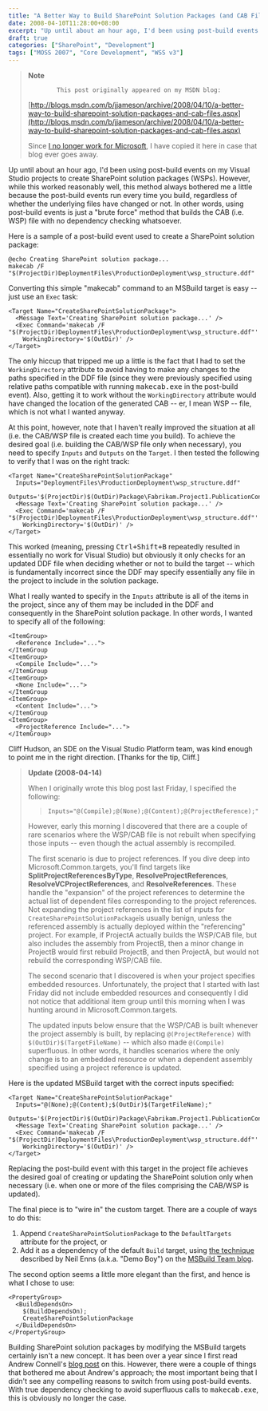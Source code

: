 ```yaml
---
title: "A Better Way to Build SharePoint Solution Packages (and CAB Files)"
date: 2008-04-10T11:28:00+08:00
excerpt: "Up until about an hour ago, I'd been using post-build events on my Visual Studio projects to create SharePoint solution packages (WSPs). However, while this worked reasonably well, this method always bothered me a little because the post-build events..."
draft: true
categories: ["SharePoint", "Development"]
tags: ["MOSS 2007", "Core Development", "WSS v3"]
---
```


> **Note**
> 
>             This post originally appeared on my MSDN blog:
> 
> [http://blogs.msdn.com/b/jjameson/archive/2008/04/10/a-better-way-to-build-sharepoint-solution-packages-and-cab-files.aspx](http://blogs.msdn.com/b/jjameson/archive/2008/04/10/a-better-way-to-build-sharepoint-solution-packages-and-cab-files.aspx)
> 
> Since [I no longer work for Microsoft](/blog/jjameson/2011/09/02/last-day-with-microsoft), I have copied it here in case that blog ever goes away.

Up until about an hour ago, I'd been using post-build events on my Visual Studio projects to create SharePoint solution packages (WSPs). However, while this worked reasonably well, this method always bothered me a little because the post-build events run every time you build, regardless of whether the underlying files have changed or not. In other words, using post-build events is just a "brute force" method that builds the CAB (i.e. WSP) file with no dependency checking whatsoever.

Here is a sample of a post-build event used to create a SharePoint solution package:

```
@echo Creating SharePoint solution package...
makecab /F "$(ProjectDir)DeploymentFiles\ProductionDeployment\wsp_structure.ddf"
```

Converting this simple "makecab" command to an MSBuild target is easy -- just use an `Exec` task:

```
<Target Name="CreateSharePointSolutionPackage">
  <Message Text='Creating SharePoint solution package...' />
  <Exec Command='makecab /F "$(ProjectDir)DeploymentFiles\ProductionDeployment\wsp_structure.ddf"'
    WorkingDirectory='$(OutDir)' />
</Target>
```

The only hiccup that tripped me up a little is the fact that I had to set the `WorkingDirectory` attribute to avoid having to make any changes to the paths specified in the DDF file (since they were previously specified using relative paths compatible with running <kbd>makecab.exe</kbd> in the post-build event). Also, getting it to work without the `WorkingDirectory` attribute would have changed the location of the generated CAB -- er, I mean WSP -- file, which is not what I wanted anyway.

At this point, however, note that I haven't really improved the situation at all (i.e. the CAB/WSP file is created each time you build). To achieve the desired goal (i.e. building the CAB/WSP file only when necessary), you need to specify `Inputs` and `Outputs` on the `Target`. I then tested the following to verify that I was on the right track:

```
<Target Name="CreateSharePointSolutionPackage"
  Inputs="DeploymentFiles\ProductionDeployment\wsp_structure.ddf"
  Outputs='$(ProjectDir)$(OutDir)Package\Fabrikam.Project1.PublicationContentTypes.wsp'>
  <Message Text='Creating SharePoint solution package...' />
  <Exec Command='makecab /F "$(ProjectDir)DeploymentFiles\ProductionDeployment\wsp_structure.ddf"'
    WorkingDirectory='$(OutDir)' />
</Target>
```

This worked (meaning, pressing <kbd>Ctrl+Shift+B</kbd> repeatedly resulted in essentially no work for Visual Studio) but obviously it only checks for an updated DDF file when deciding whether or not to build the target -- which is fundamentally incorrect since the DDF may specify essentially any file in the project to include in the solution package.

What I really wanted to specify in the `Inputs` attribute is all of the items in the project, since any of them may be included in the DDF and consequently in the SharePoint solution package. In other words, I wanted to specify all of the following:

```
<ItemGroup>
  <Reference Include="...">
</ItemGroup
<ItemGroup>
  <Compile Include="...">
</ItemGroup
<ItemGroup>
  <None Include="...">
</ItemGroup
<ItemGroup>
  <Content Include="...">
</ItemGroup
<ItemGroup>
  <ProjectReference Include="...">
</ItemGroup>
```

Cliff Hudson, an SDE on the Visual Studio Platform team, was kind enough to point me in the right direction. [Thanks for the tip, Cliff.]

> **Update (2008-04-14)**
> 
> When I originally wrote this blog post last Friday, I specified the following:
> 
> > `Inputs="@(Compile);@(None);@(Content);@(ProjectReference);"`
> 
> However, early this morning I discovered that there are a couple of rare scenarios where the WSP/CAB file is not rebuilt when specifying those inputs -- even though the actual assembly is recompiled.
> 
> The first scenario is due to project references. If you dive deep into Microsoft.Common.targets, you'll find targets like **SplitProjectReferencesByType**, **ResolveProjectReferences**, **ResolveVCProjectReferences**, and **ResolveReferences**. These handle the "expansion" of the project references to determine the actual list of dependent files corresponding to the project references. Not expanding the project references in the list of inputs for `CreateSharePointSolutionPackage`is usually benign, unless the referenced assembly is actually deployed within the "referencing" project. For example, if ProjectA actually builds the WSP/CAB file, but also includes the assembly from ProjectB, then a minor change in ProjectB would first rebuild ProjectB, and then ProjectA, but would not rebuild the corresponding WSP/CAB file.
> 
> The second scenario that I discovered is when your project specifies embedded resources. Unfortunately, the project that I started with last Friday did not include embedded resources and consequently I did not notice that additional item group until this morning when I was hunting around in Microsoft.Common.targets.
> 
> The updated inputs below ensure that the WSP/CAB is built whenever the project assembly is built, by replacing `@(ProjectReference)` with `$(OutDir)$(TargetFileName)` -- which also made `@(Compile)` superfluous. In other words, it handles scenarios where the only change is to an embedded resource or when a dependent assembly specified using a project reference is updated.

Here is the updated MSBuild target with the correct inputs specified:

```
<Target Name="CreateSharePointSolutionPackage"
  Inputs="@(None);@(Content);$(OutDir)$(TargetFileName);"
  Outputs='$(ProjectDir)$(OutDir)Package\Fabrikam.Project1.PublicationContentTypes.wsp'>
  <Message Text='Creating SharePoint solution package...' />
  <Exec Command='makecab /F "$(ProjectDir)DeploymentFiles\ProductionDeployment\wsp_structure.ddf"'
    WorkingDirectory='$(OutDir)' />
</Target>
```

Replacing the post-build event with this target in the project file achieves the desired goal of creating or updating the SharePoint solution only when necessary (i.e. when one or more of the files comprising the CAB/WSP is updated).

The final piece is to "wire in" the custom target. There are a couple of ways to do this:

1. Append `CreateSharePointSolutionPackage`
   to the `DefaultTargets` attribute
   for the project, or
2. Add it as a dependency of the default `Build`
   target, using [the technique](http://blogs.msdn.com/msbuild/archive/2006/02/10/528822.aspx) described by Neil Enns (a.k.a. "Demo Boy") on the [MSBuild Team blog](http://blogs.msdn.com/msbuild).

The second option seems a little more elegant than the first, and hence is what I chose to use:

```
<PropertyGroup>
  <BuildDependsOn>
    $(BuildDependsOn);
    CreateSharePointSolutionPackage
  </BuildDependsOn>
</PropertyGroup>
```

Building SharePoint solution packages by modifying the MSBuild targets certainly isn't a new concept. It has been over a year since I first read Andrew Connell's [blog post](http://www.andrewconnell.com/blog/articles/UsingVisualStudioAndMsBuildToCreateWssSolutions.aspx) on this. However, there were a couple of things that bothered me about Andrew's approach; the most important being that I didn't see any compelling reasons to switch from using post-build events. With true dependency checking to avoid superfluous calls to <kbd>makecab.exe</kbd>, this is obviously no longer the case.

